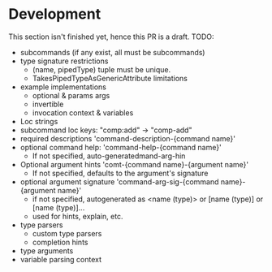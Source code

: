 
# Development

This section isn't finished yet, hence this PR is a draft. TODO:

* subcommands (if any exist, all must be subcommands)
* type signature restrictions 
  * (name, pipedType) tuple must be unique.
  * TakesPipedTypeAsGenericAttribute limitations 
* example implementations
  * optional & params args
  * invertible
  * invocation context & variables
* Loc strings
 * subcommand loc keys: "comp:add" -> "comp-add"
 * required descriptions 'command-description-{command name}'
 * optional command help: 'command-help-{command name}'
   * If not specified, auto-generatedmand-arg-hin
 * Optional argument hints 'comt-{command name}-{argument name}'
   * If not specified, defaults to the argument's signature
 * optional argument signature 'command-arg-sig-{command name}-{argument name}'
   * if not specified, autogenerated as <name (type)> or [name (type)] or [name (type)]...
   * used for hints, explain, etc.
* type parsers
  * custom type parsers
  * completion hints
* type arguments
* variable parsing context
